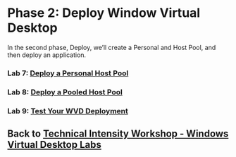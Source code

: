 # Phase 2: Deploy Window Virtual Desktop

In the second phase, Deploy, we’ll create a Personal and Host Pool, and then deploy an application.

### Lab 7: [Deploy a Personal Host Pool](Deploy-Lab07-Deploy-a-Personal-Host-Pool.md)

### Lab 8: [Deploy a Pooled Host Pool](Deploy-Lab08-Deploy-a-Pooled-Host-Pool.md)

### Lab 9: [Test Your WVD Deployment](Deploy-Lab09-Test-WVD-Deployment.md)



## Back to [Technical Intensity Workshop - Windows Virtual Desktop Labs](../index.md)

